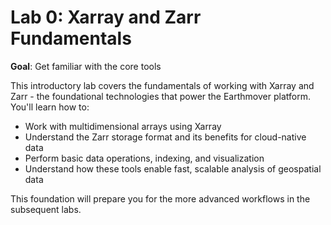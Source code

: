 # Lab 0: Xarray and Zarr Fundamentals

**Goal**: Get familiar with the core tools

This introductory lab covers the fundamentals of working with Xarray and Zarr - the foundational technologies that power the Earthmover platform. You'll learn how to:

- Work with multidimensional arrays using Xarray
- Understand the Zarr storage format and its benefits for cloud-native data
- Perform basic data operations, indexing, and visualization
- Understand how these tools enable fast, scalable analysis of geospatial data

This foundation will prepare you for the more advanced workflows in the subsequent labs.
